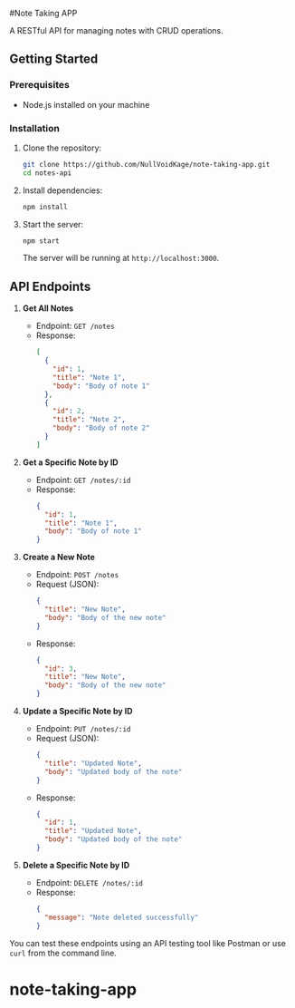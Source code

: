  #Note Taking APP

A RESTful API for managing notes with CRUD operations.

## Getting Started

### Prerequisites

- Node.js installed on your machine

### Installation

1. Clone the repository:
   ```bash
   git clone https://github.com/NullVoidKage/note-taking-app.git
   cd notes-api
   ```

2. Install dependencies:
   ```bash
   npm install
   ```

3. Start the server:
   ```bash
   npm start
   ```
   The server will be running at `http://localhost:3000`.

## API Endpoints

1. **Get All Notes**
   - Endpoint: `GET /notes`
   - Response:
     ```json
     [
       {
         "id": 1,
         "title": "Note 1",
         "body": "Body of note 1"
       },
       {
         "id": 2,
         "title": "Note 2",
         "body": "Body of note 2"
       }
     ]
     ```

2. **Get a Specific Note by ID**
   - Endpoint: `GET /notes/:id`
   - Response:
     ```json
     {
       "id": 1,
       "title": "Note 1",
       "body": "Body of note 1"
     }
     ```

3. **Create a New Note**
   - Endpoint: `POST /notes`
   - Request (JSON):
     ```json
     {
       "title": "New Note",
       "body": "Body of the new note"
     }
     ```
   - Response:
     ```json
     {
       "id": 3,
       "title": "New Note",
       "body": "Body of the new note"
     }
     ```

4. **Update a Specific Note by ID**
   - Endpoint: `PUT /notes/:id`
   - Request (JSON):
     ```json
     {
       "title": "Updated Note",
       "body": "Updated body of the note"
     }
     ```
   - Response:
     ```json
     {
       "id": 1,
       "title": "Updated Note",
       "body": "Updated body of the note"
     }
     ```

5. **Delete a Specific Note by ID**
   - Endpoint: `DELETE /notes/:id`
   - Response:
     ```json
     {
       "message": "Note deleted successfully"
     }
     ```

You can test these endpoints using an API testing tool like Postman or use `curl` from the command line.
# note-taking-app
